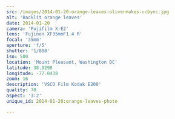 ```yaml
---
src: /images/2014-01-20-orange-leaves-olivermakes-ccbync.jpg
alt: 'Backlit orange leaves'
date: 2014-01-20
camera: 'Fujifilm X-E2'
lens: 'Fujinon XF35mmF1.4 R'
focal: '35mm'
aperture: 'f/5'
shutter: '1/800'
iso: 500
location: 'Mount Pleasant, Washington DC'
latitude: 38.9298
longitude: -77.0438
zoom: 16
description: 'VSCO Film Kodak E200'
quality: 70
aspect: '3:2'
unique_id: 2014-01-20:orange-leaves-photo

---
```

